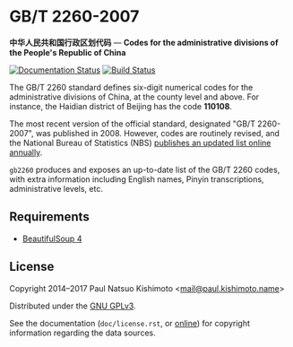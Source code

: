 # GB/T 2260-2007
**中华人民共和国行政区划代码** —
**Codes for the administrative divisions of the People's Republic of China**

[![Documentation Status](https://readthedocs.org/projects/gb2260/badge/?version=latest)](http://gb2260.readthedocs.io/en/latest/?badge=latest)
[![Build Status](https://travis-ci.org/khaeru/gb2260.svg?branch=master)](https://travis-ci.org/khaeru/gb2260)

The GB/T 2260 standard defines six-digit numerical codes for the administrative divisions of China, at the county level and above. For instance, the Haidian district of Beijing has the code **110108**.

The most recent version of the official standard, designated "GB/T 2260-2007", was published in 2008. However, codes are routinely revised, and the National Bureau of Statistics (NBS) [publishes an updated list online annually](http://www.stats.gov.cn/tjsj/tjbz/xzqhdm/).

`gb2260` produces and exposes an up-to-date list of the GB/T 2260 codes, with extra information including English names, Pinyin transcriptions, administrative levels, etc.

Requirements
------------

- [BeautifulSoup 4](http://www.crummy.com/software/BeautifulSoup/)

License
-------

Copyright 2014–2017 Paul Natsuo Kishimoto <<mail@paul.kishimoto.name>>

Distributed under the [GNU GPLv3](http://www.gnu.org/licenses/gpl.html).

See the documentation (``doc/license.rst``, or [online](http://gb2260.readthedocs.io/en/latest/license.html)) for copyright information regarding the data sources.
